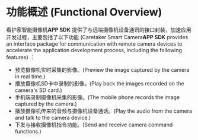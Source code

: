 # 功能概述 (Functional Overview)

看护家智能摄像机**APP SDK** 提供了与远端摄像机设备通讯的接口封装，加速应用开发过程，主要包括了以下功能 (Caretaker Smart Camera**APP SDK** provides an interface package for communication with remote camera devices to accelerate the application development process, including the following features) ：

- 预览摄像机实时采集的影像。(Preview the image captured by the camera in real time.)
- 播放摄像机SD卡中录制的影像。(Play back the images recorded on the camera's SD card.)
- 手机端录制摄像机采集的影像。(The mobile phone records the image captured by the camera.)
- 播放摄像机传来的音频与摄像机设备通话。(Play the audio from the camera and talk to the camera device.)
- 下发与接收摄像机指令功能。(Send and receive camera command functions.)

